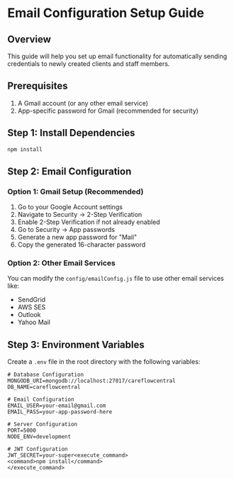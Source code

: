 # Email Configuration Setup Guide

## Overview
This guide will help you set up email functionality for automatically sending credentials to newly created clients and staff members.

## Prerequisites
1. A Gmail account (or any other email service)
2. App-specific password for Gmail (recommended for security)

## Step 1: Install Dependencies
```bash
npm install
```

## Step 2: Email Configuration

### Option 1: Gmail Setup (Recommended)
1. Go to your Google Account settings
2. Navigate to Security → 2-Step Verification
3. Enable 2-Step Verification if not already enabled
4. Go to Security → App passwords
5. Generate a new app password for "Mail"
6. Copy the generated 16-character password

### Option 2: Other Email Services
You can modify the `config/emailConfig.js` file to use other email services like:
- SendGrid
- AWS SES
- Outlook
- Yahoo Mail

## Step 3: Environment Variables
Create a `.env` file in the root directory with the following variables:

```env
# Database Configuration
MONGODB_URI=mongodb://localhost:27017/careflowcentral
DB_NAME=careflowcentral

# Email Configuration
EMAIL_USER=your-email@gmail.com
EMAIL_PASS=your-app-password-here

# Server Configuration
PORT=5000
NODE_ENV=development

# JWT Configuration
JWT_SECRET=your-super<execute_command>
<command>npm install</command>
</execute_command>
